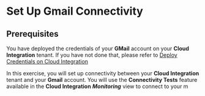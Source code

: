 # Set Up Gmail Connectivity

## Prerequisites

You have deployed the credentials of your **GMail** account on your **Cloud Integration** tenant. If you have not done that, please refer to [Deploy Credentials on Cloud Integration](/exercises/exercise1/Ex.1.3.Deploy_Credentials_on_CloudIntegartion.md)

In this exercise, you will set up connectivity between your **Cloud Integration** tenant and your **Gmail** account. You will use the **Connectivity Tests** feature available in the **Cloud Integration** ***Monitoring*** view to connect to your m
